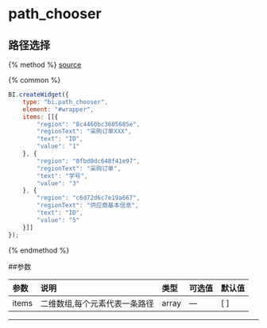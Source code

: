 # path_chooser

## 路径选择

{% method %}
[source](https://jsfiddle.net/fineui/5519b4xo/)

{% common %}
```javascript
BI.createWidget({
    type: "bi.path_chooser",
    element: "#wrapper",
    items: [[{
        "region": "8c4460bc3605685e",
        "regionText": "采购订单XXX",
        "text": "ID",
        "value": "1"
    }, {
        "region": "0fbd0dc648f41e97",
        "regionText": "采购订单",
        "text": "学号",
        "value": "3"
    }, {
        "region": "c6d72d6c7e19a667",
        "regionText": "供应商基本信息",
        "text": "ID",
        "value": "5"
    }]]
});
```

{% endmethod %}

##参数

| 参数    | 说明           | 类型  | 可选值 | 默认值
| :------ |:-------------  | :-----| :----|:----|
| items |二维数组,每个元素代表一条路径  | array| — | [ ] |



--- 